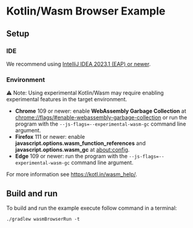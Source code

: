 # Kotlin/Wasm Browser Example

## Setup

### IDE

We recommend using [IntelliJ IDEA 2023.1 (EAP) or newer](https://www.jetbrains.com/idea/nextversion/).

### Environment

⚠️ Note: Using experimental Kotlin/Wasm may require enabling experimental features in the target environment.

- **Chrome** 109 or newer: enable **WebAssembly Garbage Collection** at [chrome://flags/#enable-webassembly-garbage-collection](chrome://flags/#enable-webassembly-garbage-collection) or run the program with the `--js-flags=--experimental-wasm-gc` command line argument.
- **Firefox** 111 or newer: enable **javascript.options.wasm_function_references** and **javascript.options.wasm_gc** at [about:config](about:config).
- **Edge** 109 or newer: run the program with the `--js-flags=--experimental-wasm-gc` command line argument.

For more information see https://kotl.in/wasm_help/.

## Build and run

To build and run the example execute follow command in a terminal:
```shell
./gradlew wasmBrowserRun -t
```


